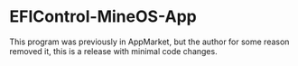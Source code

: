 # EFIControl-MineOS-App
This program was previously in AppMarket, but the author for some reason removed it, this is a release with minimal code changes.
